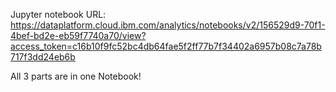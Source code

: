 Jupyter notebook URL: https://dataplatform.cloud.ibm.com/analytics/notebooks/v2/156529d9-70f1-4bef-bd2e-eb59f7740a70/view?access_token=c16b10f9fc52bc4db64fae5f2ff77b7f34402a6957b08c7a78b717f3dd24eb6b

All 3 parts are in one Notebook!
